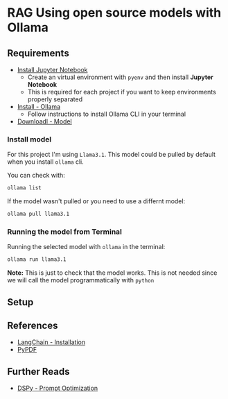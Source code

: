# RAG Using open source models with Ollama

## Requirements

- [Install Jupyter Notebook](../README.md#requirements)
    - Create an virtual environment with `pyenv` and then install **Jupyter Notebook**
    - This is required for each project if you want to keep environments properly separated
- [Install - Ollama](https://ollama.com/)
    - Follow instructions to install Ollama CLI in your terminal
- [Downloadl - Model](https://ollama.com/library)


### Install model

For this project I'm using `Llama3.1`. This model could be pulled by default
when you install `ollama` cli.

You can check with:


```bash
ollama list
```

If the model wasn't pulled or you need to use a differnt model:

```bash
ollama pull llama3.1
```

### Running the model from Terminal

Running the selected model with `ollama` in the terminal:

```bash
ollama run llama3.1
```

**Note:** This is just to check that the model works. This is not needed since we will call
the model programmatically with `python`


## Setup

## References

- [LangChain - Installation](https://python.langchain.com/v0.1/docs/get_started/installation/)
- [PyPDF](https://pypi.org/project/pypdf/)

## Further Reads

- [DSPy - Prompt Optimization](https://github.com/stanfordnlp/dspy)
